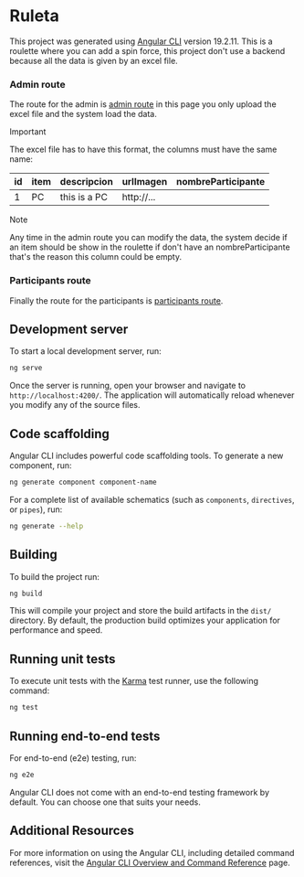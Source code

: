 # Ruleta

This project was generated using [Angular CLI](https://github.com/angular/angular-cli) version 19.2.11. This is a roulette where you can add a spin force, this project don't use a backend because all the data is given by an excel file.

### Admin route

The route for the admin is [admin route](http://localhost:4200/#/admin/dashboard) in this page you only upload the excel file and the system load the data.

> [!IMPORTANT]  
> The excel file has to have this format, the columns must have the same name:

| id  | item | descripcion  | urlImagen  | nombreParticipante |
| --- | ---- | ------------ | ---------- | ------------------ |
| 1   | PC   | this is a PC | http://... |                    |

> [!NOTE]  
> Any time in the admin route you can modify the data, the system decide if an item should be show in the roulette if don't have an nombreParticipante that's the reason this column could be empty.

### Participants route

Finally the route for the participants is [participants route](http://localhost:4200/#/participante/ruleta).

## Development server

To start a local development server, run:

```bash
ng serve
```

Once the server is running, open your browser and navigate to `http://localhost:4200/`. The application will automatically reload whenever you modify any of the source files.

## Code scaffolding

Angular CLI includes powerful code scaffolding tools. To generate a new component, run:

```bash
ng generate component component-name
```

For a complete list of available schematics (such as `components`, `directives`, or `pipes`), run:

```bash
ng generate --help
```

## Building

To build the project run:

```bash
ng build
```

This will compile your project and store the build artifacts in the `dist/` directory. By default, the production build optimizes your application for performance and speed.

## Running unit tests

To execute unit tests with the [Karma](https://karma-runner.github.io) test runner, use the following command:

```bash
ng test
```

## Running end-to-end tests

For end-to-end (e2e) testing, run:

```bash
ng e2e
```

Angular CLI does not come with an end-to-end testing framework by default. You can choose one that suits your needs.

## Additional Resources

For more information on using the Angular CLI, including detailed command references, visit the [Angular CLI Overview and Command Reference](https://angular.dev/tools/cli) page.
